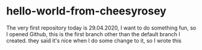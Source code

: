 # hello-world-from-cheesyrosey
The very first repository
today is 29.04.2020, I want to do something fun, so I opened Github, this is the first branch other than the default branch I created.
they said it's nice when I do some change to it, so I wrote this
